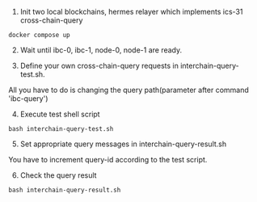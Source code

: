 1. Init two local blockchains, hermes relayer which implements ics-31 cross-chain-query

```shell
docker compose up
```

2. Wait until ibc-0, ibc-1, node-0, node-1 are ready. 

3. Define your own cross-chain-query requests in interchain-query-test.sh.

All you have to do is changing the query path(parameter after command 'ibc-query')

4. Execute test shell script
```shell
bash interchain-query-test.sh
```

5. Set appropriate query messages in interchain-query-result.sh

You have to increment query-id according to the test script.

6. Check the query result
```shell
bash interchain-query-result.sh
```
